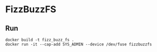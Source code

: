 # FizzBuzzFS

## Run

```
docker build -t fizz_buzz_fs .
docker run -it --cap-add SYS_ADMIN --device /dev/fuse fizzbuzzfs
```
